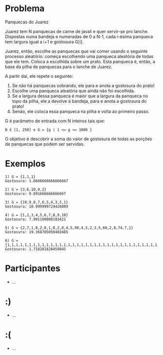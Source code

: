 Problema
========

Panquecas do Juarez

Juarez tem N panquecas de carne de javali e quer servir-se pro lanche. Dispostas
numa bandeja e numeradas de 0 a N-1, cada i-ésima panqueca tem largura igual a
i+1 e gostosura G[i].

Juarez, então, escolhe as panquecas que vai comer usando o seguinte processo
aleatório: começa escolhendo uma panqueca aleatória de todas que ele tem.
Coloca a escolhida sobre um prato. Esta panqueca é, então, a base da pilha de
panquecas para o lanche de Juarez.

A partir daí, ele repete o seguinte:

1. Se não há panquecas sobrando, ele para e anota a gostosura do prato!
2. Escolhe uma panqueca aleatória que ainda não foi escolhida.
3. Se a largura dessa panqueca é maior que a largura da panqueca no topo da
   pilha, ele a devolve à bandeja, para e anota a gostosura do prato!
4. Senão, ele coloca essa panqueca na pilha e volta ao primeiro passo.

G é parâmetro de entrada com N inteiros tais que:

    N ∈ [1, 250] e G = {g | 1 <= g <= 1000 }

O objetivo é descobrir a soma do valor de gostosura de todas as porções de
panquecas que podem ser servidas.


Exemplos
========

```
1) G = {1,1,1}
Gostosura: 1.6666666666666667

2) G = {3,6,10,9,2}
Gostosura: 9.891666666666667

3) G = {10,9,8,7,6,5,4,3,2,1}
Gostosura: 10.999999724426809

4) G = {1,2,3,4,5,6,7,8,9,10}
Gostosura: 7.901100088183421

5) G = {2,7,1,8,2,8,1,8,2,8,4,5,90,4,5,2,3,5,60,2,8,74,7,1}
Gostosura: 19.368705050402465

6) G = {1,1,1,1,1,1,1,1,1,1,1,1,1,1,1,1,1,1,1,1,1,1,1,1,1,1,1,1,1,1,1,1,1,1,1,1,1,1,1,1,1,1,1,1,1,1,1,1,1,1,1,1,1,1,1,1,1,1,1,1,1,1,1,1,1,1,1,1,1,1,1,1,1,1,1,1,1,1,1,1,1,1,1,1,1,1,1,1,1,1,1,1,1,1,1,1,1,1,1,1}
Gostosura: 1.718281828459045
```

Participantes
=============

- ...

:)
==

- ...

:(
==

- ...
